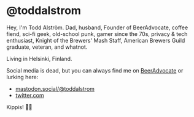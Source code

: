 # @toddalstrom

Hey, I'm Todd Alström. Dad, husband, Founder of BeerAdvocate, coffee fiend, sci-fi geek, old-school punk, gamer since the 70s, privacy & tech enthusiast, Knight of the Brewers' Mash Staff, American Brewers Guild graduate, veteran, and whatnot.

Living in Helsinki, Finland.

Social media is dead, but you can always find me on [BeerAdvocate](https://www.beeradvocate.com/community/members/todd.2/) or lurking here:

- [mastodon.social/@toddalstrom](https://mastodon.social/@toddalstrom)
- [twitter.com](https://twitter.com/toddalstrom)

Kippis! 🍻🤘

<!--
**toddalstrom/toddalstrom** is a ✨ _special_ ✨ repository because its `README.md` (this file) appears on your GitHub profile.

Here are some ideas to get you started:

- 🔭 I’m currently working on ...
- 🌱 I’m currently learning ...
- 👯 I’m looking to collaborate on ...
- 🤔 I’m looking for help with ...
- 💬 Ask me about ...
- 📫 How to reach me: ...
- 😄 Pronouns: ...
- ⚡ Fun fact: ...
-->
